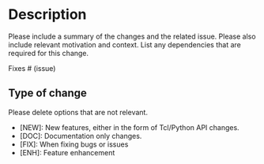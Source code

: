 # Description

Please include a summary of the changes and the related issue. Please also include relevant motivation and context. List any dependencies that are required for this change.

Fixes # (issue)

## Type of change

Please delete options that are not relevant.
- [NEW]: New features, either in the form of Tcl/Python API changes.
- [DOC]: Documentation only changes.
- [FIX]: When fixing bugs or issues
- [ENH]: Feature enhancement
